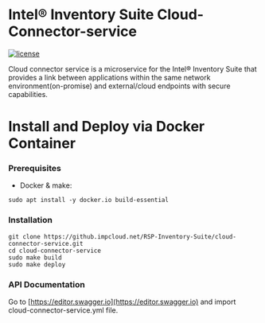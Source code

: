 # Intel® Inventory Suite Cloud-Connector-service
[![license](https://img.shields.io/badge/license-Apache%20v2.0-blue.svg)](LICENSE)

Cloud connector service is a microservice for the Intel® Inventory Suite that provides a link between applications within the same network environment(on-promise) and external/cloud endpoints with secure capabilities. 

# Install and Deploy via Docker Container #

### Prerequisites ###
- Docker & make: 
```
sudo apt install -y docker.io build-essential
```

### Installation ###

```
git clone https://github.impcloud.net/RSP-Inventory-Suite/cloud-connector-service.git
cd cloud-connector-service
sudo make build
sudo make deploy
```

### API Documentation ###

Go to [https://editor.swagger.io](https://editor.swagger.io) and import cloud-connector-service.yml file.
